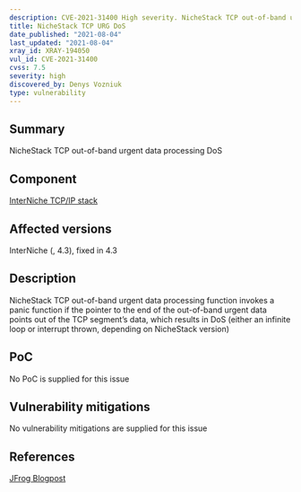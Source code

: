 ```yaml
---
description: CVE-2021-31400 High severity. NicheStack TCP out-of-band urgent data processing DoS
title: NicheStack TCP URG DoS
date_published: "2021-08-04"
last_updated: "2021-08-04"
xray_id: XRAY-194050
vul_id: CVE-2021-31400
cvss: 7.5
severity: high
discovered_by: Denys Vozniuk
type: vulnerability
---
```

## Summary
NicheStack TCP out-of-band urgent data processing DoS

## Component

[InterNiche TCP/IP stack](https://www.hcc-embedded.com/products/networking/tcpip-applications)

## Affected versions

InterNiche (, 4.3), fixed in 4.3

## Description

NicheStack TCP out-of-band urgent data processing function invokes a panic function if the pointer to the end of the out-of-band urgent data points out of the TCP segment’s data, which results in DoS (either an infinite loop or interrupt thrown, depending on NicheStack version)

## PoC

No PoC is supplied for this issue

## Vulnerability mitigations

No vulnerability mitigations are supplied for this issue

## References

[JFrog Blogpost](https://jfrog.com/blog/infrahalt-14-new-security-vulnerabilities-found-in-nichestack/)

